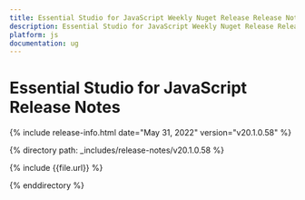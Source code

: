 ```yaml
---
title: Essential Studio for JavaScript Weekly Nuget Release Release Notes  
description: Essential Studio for JavaScript Weekly Nuget Release Release Notes  
platform: js
documentation: ug
---
```


# Essential Studio for JavaScript  Release Notes  

{% include release-info.html date="May 31, 2022"  version="v20.1.0.58" %} 


{% directory path: _includes/release-notes/v20.1.0.58 %}

{% include {{file.url}} %}

{% enddirectory %}